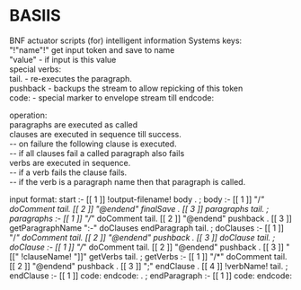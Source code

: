 # BASIIS
BNF actuator scripts (for) intelligent information Systems
keys:
<br />"!"name"!" get input token and save to name
<br />"value" - if input is this value
<br />special verbs:
<br />tail. - re-executes the paragraph. 
<br />pushback - backups the stream to allow repicking of this token
<br />code: - special marker to envelope stream till endcode:

operation:
<br />paragraphs are executed as called
<br />clauses are executed in sequence till success. 
<br />-- on failure the following clause is executed. 
<br />-- if all clauses fail a called paragraph also fails
<br />verbs are executed in sequence. 
<br />-- if a verb fails the clause fails.
<br />-- if the verb is a paragraph name then that paragraph is called.

input format:
start :-
[[ 1 ]] !output-filename! body .
;
body :-
[[ 1 ]] "/*" doComment tail. 
[[ 2 ]] "@endend" finalSave .
[[ 3 ]] paragraphs tail.
;
paragraphs :-
[[ 1 ]] "/*" doComment tail. 
[[ 2 ]] "@endend" pushback .
[[ 3 ]] getParagraphName ":-" doClauses  endParagraph tail.
;
doClauses :-
[[ 1 ]] "/*" doComment tail. 
[[ 2 ]] "@endend" pushback .
[[ 3 ]] doClause tail.
;
doClause :-
[[ 1 ]] "/*" doComment tail. 
[[ 2 ]] "@endend" pushback .
[[ 3 ]] "[[" !clauseName! "]]" getVerbs tail.
;
getVerbs :-
[[ 1 ]] "/*" doComment tail. 
[[ 2 ]] "@endend" pushback .
[[ 3 ]] ";" endClause .
[[ 4 ]] !verbName! tail.
;
endClause :-
[[ 1 ]] code: endcode: .
;
endParagraph :-
[[ 1 ]] code: endcode:


